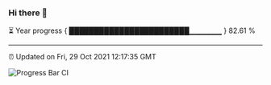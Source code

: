 ### Hi there 👋

⏳ Year progress { ████████████████████████▁▁▁▁▁▁ } 82.61 %

---

⏰ Updated on Fri, 29 Oct 2021 12:17:35 GMT

![Progress Bar CI](https://github.com/liununu/liununu/workflows/Progress%20Bar%20CI/badge.svg)
